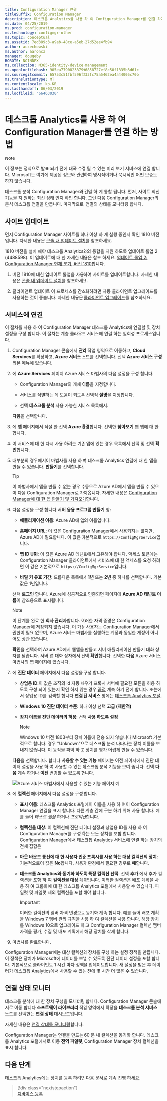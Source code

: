 ```yaml
---
title: Configuration Manager 연결
titleSuffix: Configuration Manager
description: 데스크톱 Analytics를 사용 하 여 Configuration Manager를 연결 하기 위한 방법 가이드입니다.
ms.date: 04/25/2019
ms.prod: configuration-manager
ms.technology: configmgr-other
ms.topic: conceptual
ms.assetid: 7ed389c3-a9ab-48ce-a5eb-27d52ee4fb94
author: aczechowski
ms.author: aaroncz
manager: dougeby
ROBOTS: NOINDEX
ms.collection: M365-identity-device-management
ms.openlocfilehash: 905ea779082387996858727ef8c50f1835b3d61c
ms.sourcegitcommit: 65753c51fbf596f233fc75a5462ea4a44005c70b
ms.translationtype: MT
ms.contentlocale: ko-KR
ms.lasthandoff: 06/03/2019
ms.locfileid: "66463030"
---
```

# <a name="how-to-connect-configuration-manager-with-desktop-analytics"></a>데스크톱 Analytics를 사용 하 여 Configuration Manager를 연결 하는 방법

> [!Note]  
> 이 정보는 정식으로 발표 되기 전에 대폭 수정 될 수 있는 미리 보기 서비스에 연결 합니다. Microsoft는 여기에 제공된 정보와 관련하여 명시적이거나 묵시적인 어떤 보증도 하지 않습니다.  

데스크톱 분석 Configuration Manager와 긴밀 하 게 통합 됩니다. 먼저, 사이트 최신 기능을 지 원하는 최신 상태 인지 확인 합니다. 그런 다음 Configuration Manager의 분석 데스크톱 연결을 만듭니다. 마지막으로, 연결의 상태를 모니터링 합니다.


## <a name="bkmk_hotfix"></a> 사이트 업데이트

먼저 Configuration Manager 사이트를 하나 이상 하 게 실행 중인지 확인 1810 버전입니다. 자세한 내용은 [콘솔 내 업데이트 설치](/sccm/core/servers/manage/install-in-console-updates)를 참조하세요.

1810 버전을 설치 해야 데스크톱 Analytics와의 통합을 지원 하도록 업데이트 롤업 2 (4488598). 이 업데이트에 대 한 자세한 내용은 참조 하세요. [업데이트 롤업 2: Configuration Manager 현재 분기, 버전 1810](https://support.microsoft.com/help/4488598)합니다.

1. 버전 1810에 대한 업데이트 롤업을 사용하여 사이트를 업데이트합니다. 자세한 내용은 [콘솔 내 업데이트 설치](/sccm/core/servers/manage/install-in-console-updates)를 참조하세요.  

2. 클라이언트 업데이트 이 프로세스를 간소화하려면 자동 클라이언트 업그레이드를 사용하는 것이 좋습니다. 자세한 내용은 [클라이언트 업그레이드](/sccm/core/clients/manage/upgrade/upgrade-clients#automatic-client-upgrade)를 참조하세요.  



## <a name="bkmk_connect"></a> 서비스에 연결

이 절차를 사용 하 여 Configuration Manager 데스크톱 Analytics에 연결할 및 장치 설정을 구성 합니다. 이 절차는 계층 클라우드 서비스에 연결 하는 일회성 프로세스입니다.  

1. Configuration Manager 콘솔에서 **관리** 작업 영역으로 이동하고, **Cloud Services**를 확장하고, **Azure 서비스** 노드를 선택합니다. 선택 **Azure 서비스 구성** 리본 메뉴에 있습니다.  

2. 에 **Azure Services** 페이지 Azure 서비스 마법사의 다음 설정을 구성 합니다.  

    - Configuration Manager의 개체 **이름**을 지정합니다.  

    - 서비스를 식별하는 데 도움이 되도록 선택적 **설명**을 지정합니다.  

    - 선택 **데스크톱 분석** 사용 가능한 서비스 목록에서.  
  
   **다음**을 선택합니다.  

3. 에 **앱** 페이지에서 적절 한 선택 **Azure 환경**합니다. 선택한 **찾아보기** 웹 앱에 대 한 합니다.  

4. 이 서비스에 대 한 다시 사용 하려는 기존 앱에 있는 경우 목록에서 선택 및 선택 **확인**합니다.  

5. 대부분의 경우에서이 마법사를 사용 하 여 데스크톱 Analytics 연결에 대 한 앱을 만들 수 있습니다. **만들기**를 선택합니다.<!-- 3572123 -->  

    > [!Tip]  
    > 이 마법사에서 앱을 만들 수 없는 경우 수동으로 Azure AD에서 앱을 만들 수 있으며 다음 Configuration Manager로 가져옵니다. 자세한 내용은 [Configuration Manager에 대 한 앱 만들기 및 가져오기](/sccm/desktop-analytics/troubleshooting#create-and-import-app-for-configuration-manager)합니다.  

6. 다음 설정을 구성 합니다 **서버 응용 프로그램 만들기** 창:  

    - **애플리케이션 이름**: Azure AD에 앱의 이름입니다.

    - **홈페이지 URL**: 이 값은 Configuration Manager에서 사용되지는 않지만, Azure AD에 필요합니다. 이 값은 기본적으로 `https://ConfigMgrService`입니다.  

    - **앱 ID URI**: 이 값은 Azure AD 테넌트에서 고유해야 합니다. 액세스 토큰에는 Configuration Manager 클라이언트에서 서비스에 대 한 액세스를 요청 하려면 이 값은 기본적으로 `https://ConfigMgrService`입니다.  

    - **비밀 키 유효 기간**: 드롭다운 목록에서 **1년** 또는 **2년** 중 하나를 선택합니다. 기본값은 1년입니다.  

    선택 **로그인** 합니다. Azure에 성공적으로 인증되면 페이지에 **Azure AD 테넌트 이름**이 참조용으로 표시됩니다.
        
    > [!Note]  
    > 이 단계를 완료 한 **회사 관리자**합니다. 이러한 자격 증명은 Configuration Manager에 저장되지 않습니다. 이 가상 사용자는 Configuration Manager에서 권한이 필요 없으며, Azure 서비스 마법사를 실행하는 계정과 동일한 계정이 아니어도 상관 없습니다.  

    **확인**을 선택하여 Azure AD에서 웹앱을 만들고 서버 애플리케이션 만들기 대화 상자를 닫습니다. 서버 앱 대화 상자에서 선택 **확인**합니다. 선택한 **다음** Azure 서비스 마법사의 앱 페이지에 있습니다.  

7. 에 **진단 데이터** 페이지에서 다음 설정을 구성 합니다.  

    - **상업용 ID**:이 값은 조직의 id 자동 채우기 프록시 서버에 필요한 모든을 허용 하도록 구성 되어 있는지 확인 하지 않는 경우 [끝점](/sccm/desktop-analytics/enable-data-sharing#endpoints) 계속 하기 전에 합니다. 또는에서 상업용 ID를 검색할 합니다 **연결 된 서비스** 창에는 [데스크톱 Analytics 포털](https://aka.ms/m365aprod).  

    - **Windows 10 진단 데이터 수준**: 하나 이상 선택 **고급 (제한적)**  

    - **장치 이름을 진단 데이터의 허용**: 선택 **사용 하도록 설정**  

        > [!Note]  
        > Windows 10 버전 1803부터 장치 이름에 전송 되지 않습니다 Microsoft 기본적으로 합니다. 경우 "Unknown"으로 데스크톱 분석 나타나는 장치 이름을 보내지 않습니다. 이 동작을 파악 하 고 장치를 평가 어렵게 만들 수 있습니다.  

   **다음**을 선택합니다. 합니다 **사용할 수 있는 기능** 페이지는 이전 페이지에서 진단 데이터 설정을 사용 하 여 사용할 수 있는 데스크톱 분석 기능을 보여 줍니다. 선택 **다음** 계속 하거나 **이전** 변경할 수 있도록 합니다.  

    ![Azure 서비스 마법사에서 사용할 수 있는 기능 페이지 예](media/available-functionality.png)

8. 에 **컬렉션** 페이지에서 다음 설정을 구성 합니다.  

    - **표시 이름**: 데스크톱 Analytics 포털에이 이름을 사용 하 여이 Configuration Manager 연결을 표시 합니다. 다른 계층 간에 구분 하기 위해 사용 합니다. 예를 들어 *테스트 랩을* 하거나 *프로덕션*합니다.  

    - **컬렉션을 대상**: 이 컬렉션에 진단 데이터 설정과 상업용 ID를 사용 하 여 Configuration Manager를 구성 하는 모든 장치를 포함 합니다. Configuration Manager에서 데스크톱 Analytics 서비스에 연결 하는 장치의 전체 집합은  

    - **아웃 바운드 통신에 대 한 사용자 인증 프록시를 사용 하는 대상 컬렉션의 장치**: 기본적으로이 값은 **No**합니다. 사용자 환경에서 필요한 경우로 **예**합니다.  

    - **데스크톱 Analytics와 동기화 하도록 특정 컬렉션 선택**: 선택 **추가** 에서 추가 컬렉션을 포함 하 여 **컬렉션을 대상** 계층입니다. 이러한 컬렉션은 배포 계획을 사용 하 여 그룹화에 대 한 데스크톱 Analytics 포털에서 사용할 수 있습니다. 파일럿 및 파일럿 제외 컬렉션을 포함 해야 합니다.  <!-- 4097528 -->  

        > [!Important]  
        > 이러한 컬렉션의 멤버 자격 변경으로 동기화 계속 합니다. 예를 들어 배포 계획을 Windows 7 멤버 관리 규칙을 사용 하 여 컬렉션을 사용 합니다. 해당 장치를 Windows 10으로 업그레이드 하 고 Configuration Manager 컬렉션 멤버 자격을 평가, 수집 및 배포 계획에서 해당 장치를 삭제 합니다.  


9. 마법사를 완료합니다.  

Configuration Manager에는 대상 컬렉션의 장치를 구성 하는 설정 정책을 만듭니다. 이 정책은 장치가 Microsoft에 데이터를 보낼 수 있도록 진단 데이터 설정을 포함 합니다. 기본적으로 클라이언트 1 시간 마다 정책을 업데이트합니다. 새 설정을 받은 후 데이터가 데스크톱 Analytics에서 사용할 수 있는 전에 몇 시간 더 많은 수 있습니다.



## <a name="bkmk_monitor"></a> 연결 상태 모니터

데스크톱 분석에 대 한 장치 구성을 모니터링 합니다. Configuration Manager 콘솔에서로 이동 합니다 **소프트웨어 라이브러리** 작업 영역에서 확장을 **데스크톱 분석 서비스** 노드를 선택한는 **연결 상태** 대시보드입니다.  

자세한 내용은 [연결 상태를 모니터링](/sccm/desktop-analytics/troubleshooting#monitor-connection-health)합니다.

Configuration Manager는 연결을 만드는 60 분 내 컬렉션을 동기화 합니다. 데스크톱 Analytics 포털에서로 이동 **전역 파일럿**, Configuration Manager 장치 컬렉션을 표시 합니다.



## <a name="next-steps"></a>다음 단계

데스크톱 Analytics에는 장치를 등록 하려면 다음 문서로 계속 진행 하세요.
> [!div class="nextstepaction"]  
> [디바이스 등록](/sccm/desktop-analytics/enroll-devices)  
